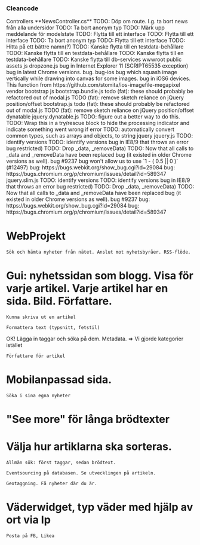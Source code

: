 ### Cleancode

<WebApiLab>
  Controllers
    **NewsController.cs**
      TODO: Döp om route. I.g. ta bort news från alla undersidor
      TODO: Ta bort anonym typ
      TODO: Märk upp meddelande för modelstate
      TODO: Flytta till ett interface
      TODO: Flytta till ett interface
      TODO: Ta bort anonym typ
      TODO: Flytta till ett interface
      TODO: Hitta på ett bättre namn(?)
      TODO: Kanske flytta till en testdata-behållare
      TODO: Kanske flytta till en testdata-behållare
      TODO: Kanske flytta till en testdata-behållare
      TODO: Kanske flytta till db-services
  wwwroot
    public
      assets
        js
          dropzone.js
            bug in Internet Explorer 11 (SCRIPT65535 exception)
            bug in latest Chrome versions.
            bug.
            bug-ios
            bug which squash image vertically while drawing into canvas for some images.
            bug in iOS6 devices. This function from https://github.com/stomita/ios-imagefile-megapixel
        vendor
          bootstrap
            js
              bootstrap.bundle.js
                todo (fat): these should probably be refactored out of modal.js
                TODO (fat): remove sketch reliance on jQuery position/offset
              bootstrap.js
                todo (fat): these should probably be refactored out of modal.js
                TODO (fat): remove sketch reliance on jQuery position/offset
          dynatable
            jquery.dynatable.js
              TODO: figure out a better way to do this.
              TODO: Wrap this in a try/rescue block to hide the processing indicator and indicate something went wrong if error
              TODO: automatically convert common types, such as arrays and objects, to string
          jquery
            jquery.js
              TODO: identify versions
              TODO: identify versions
              bug in IE8/9 that throws an error
              bug restricted)
              TODO: Drop _data, _removeData)
              TODO: Now that all calls to _data and _removeData have been replaced
              bug (it existed in older Chrome versions as well).
              bug #9237
              bug won't allow us to use `1 - ( 0.5 || 0 )` (#12497)
              bug: https://bugs.webkit.org/show_bug.cgi?id=29084
              bug: https://bugs.chromium.org/p/chromium/issues/detail?id=589347
            jquery.slim.js
              TODO: identify versions
              TODO: identify versions
              bug in IE8/9 that throws an error
              bug restricted)
              TODO: Drop _data, _removeData)
              TODO: Now that all calls to _data and _removeData have been replaced
              bug (it existed in older Chrome versions as well).
              bug #9237
              bug: https://bugs.webkit.org/show_bug.cgi?id=29084
              bug: https://bugs.chromium.org/p/chromium/issues/detail?id=589347


# WebProjekt



    Sök och hämta nyheter från nätet. Anslut mot nyhetsbyråer. RSS-flöde.

#    Gui: nyhetssidan som blogg. Visa för varje artikel. Varje artikel har en sida. Bild. Författare.

    Kunna skriva ut en artikel

    Formattera text (typsnitt, fetstil)

OK! Lägga in taggar och söka på dem. Metadata. => Vi gjorde kategorier istället

    Författare för artikel

#    Mobilanpassad sida.

    Söka i sina egna nyheter

#   "See more" för långa brödtexter
    

#    Välja hur artiklarna ska sorteras.

    Allmän sök: först taggar, sedan brödtext.

    Eventsourcing på databasen. Se utvecklingen på artikeln.

    Geotaggning. Få nyheter där du är.
    
   # Väderwidget, typ väder med hjälp av ort via Ip
    
    Posta på FB, Likea
    
